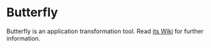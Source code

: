 # Butterfly

Butterfly is an application transformation tool. Read [its Wiki](https://github.com/paypal/butterfly/wiki) for further information.
